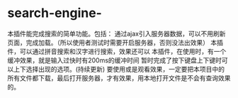 # search-engine-
本插件能完成搜索的简单功能。包括：
通过ajax引入服务器数据，可以不用刷新页面，完成加载。（所以使用者测试时需要开启服务器，否则没法出效果）
本插件，可以通过拼音搜索和汉字进行搜索，效果还可以
本插件，在使用时，有一个缓冲效果，就是输入过快时有200ms的缓冲时间
暂时完成了按下键盘上下键时可以上下选择出现的选项。(持续更新)
要使用或是观看效果，一定要把本项目中的所有文件都下载，最后打开服务器，才有效果，用本地打开文件是不会有查询效果的。
